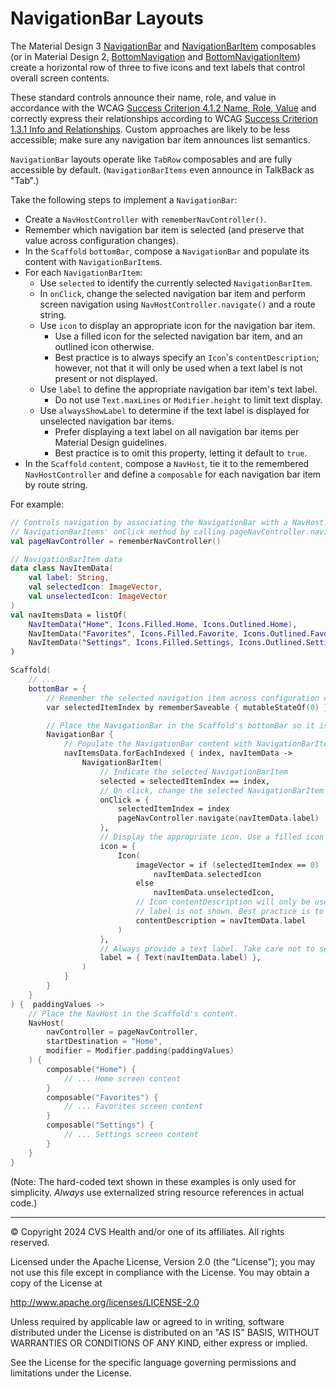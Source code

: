 # NavigationBar Layouts

The Material Design 3 [NavigationBar](https://developer.android.com/reference/kotlin/androidx/compose/material3/package-summary#NavigationBar(androidx.compose.ui.Modifier,androidx.compose.ui.graphics.Color,androidx.compose.ui.graphics.Color,androidx.compose.ui.unit.Dp,androidx.compose.foundation.layout.WindowInsets,kotlin.Function1)) and [NavigationBarItem](https://developer.android.com/reference/kotlin/androidx/compose/material3/package-summary#(androidx.compose.foundation.layout.RowScope).NavigationBarItem(kotlin.Boolean,kotlin.Function0,kotlin.Function0,androidx.compose.ui.Modifier,kotlin.Boolean,kotlin.Function0,kotlin.Boolean,androidx.compose.material3.NavigationBarItemColors,androidx.compose.foundation.interaction.MutableInteractionSource)) composables (or in Material Design 2, [BottomNavigation](https://developer.android.com/reference/kotlin/androidx/compose/material/package-summary#bottomnavigation) and [BottomNavigationItem](https://developer.android.com/reference/kotlin/androidx/compose/material/package-summary#bottomnavigationitem)) create a horizontal row of three to five icons and text labels that control overall screen contents.

These standard controls announce their name, role, and value in accordance with the WCAG [Success Criterion 4.1.2 Name, Role, Value](https://www.w3.org/TR/WCAG22/#name-role-value) and correctly express their relationships according to WCAG [Success Criterion 1.3.1 Info and Relationships](https://www.w3.org/TR/WCAG22/#info-and-relationships). Custom approaches are likely to be less accessible; make sure any navigation bar item announces list semantics.

`NavigationBar` layouts operate like `TabRow` composables and are fully accessible by default. (`NavigationBarItems` even announce in TalkBack as "Tab".)

Take the following steps to implement a `NavigationBar`:

- Create a `NavHostController` with `rememberNavController()`.
- Remember which navigation bar item is selected (and preserve that value across configuration changes).
- In the `Scaffold` `bottomBar`, compose a `NavigationBar` and populate its content with `NavigationBarItem`s.
- For each `NavigationBarItem`:
    - Use `selected` to identify the currently selected `NavigationBarItem`.
    - In `onClick`, change the selected navigation bar item and perform screen navigation using `NavHostController.navigate()` and a route string.
    - Use `icon` to display an appropriate icon for the navigation bar item. 
        - Use a filled icon for the selected navigation bar item, and an outlined icon otherwise.
        - Best practice is to always specify an `Icon`'s `contentDescription`; however, not that it will only be used when a text label is not present or not displayed.
    - Use `label` to define the appropriate navigation bar item's text label.
        - Do not use `Text.maxLines` or `Modifier.height` to limit text display.
    - Use `alwaysShowLabel` to determine if the text label is displayed for unselected navigation bar items.
        - Prefer displaying a text label on all navigation bar items per Material Design guidelines.
        - Best practice is to omit this property, letting it default to `true`.
- In the `Scaffold` `content`, compose a `NavHost`, tie it to the remembered `NavHostController` and define a `composable` for each navigation bar item by route string.

For example:

```kotlin
// Controls navigation by associating the NavigationBar with a NavHost. Perform navigation in each
// NavigationBarItems' onClick method by calling pageNavController.navigate() with a route string.
val pageNavController = rememberNavController()

// NavigationBarItem data
data class NavItemData(
    val label: String,
    val selectedIcon: ImageVector,
    val unselectedIcon: ImageVector
)
val navItemsData = listOf(
    NavItemData("Home", Icons.Filled.Home, Icons.Outlined.Home),
    NavItemData("Favorites", Icons.Filled.Favorite, Icons.Outlined.FavoriteBorder),
    NavItemData("Settings", Icons.Filled.Settings, Icons.Outlined.Settings),
)

Scaffold(
    // ...
    bottomBar = {
        // Remember the selected navigation item across configuration changes.
        var selectedItemIndex by rememberSaveable { mutableStateOf(0) }

        // Place the NavigationBar in the Scaffold's bottomBar so it is locked to the screen bottom.
        NavigationBar {
            // Populate the NavigationBar content with NavigationBarItem composeables.
            navItemsData.forEachIndexed { index, navItemData ->
                NavigationBarItem(
                    // Indicate the selected NavigationBarItem
                    selected = selectedItemIndex == index,
                    // On click, change the selected NavigationBarItem and perform navigation
                    onClick = {
                        selectedItemIndex = index
                        pageNavController.navigate(navItemData.label)
                    },
                    // Display the appropriate icon. Use a filled icon for the selected item.
                    icon = {
                        Icon(
                            imageVector = if (selectedItemIndex == 0)
                                navItemData.selectedIcon 
                            else
                                navItemData.unselectedIcon,
                            // Icon contentDescription will only be used if there is no label or the
                            // label is not shown. Best practice is to provide it.
                            contentDescription = navItemData.label
                        )
                    },
                    // Always provide a text label. Take care not to set maxLines or height limits.
                    label = { Text(navItemData.label) },
                )
            }
        }
    }
) {  paddingValues ->
    // Place the NavHost in the Scaffold's content.
    NavHost(
        navController = pageNavController,
        startDestination = "Home",
        modifier = Modifier.padding(paddingValues)
    ) {
        composable("Home") {
            // ... Home screen content
        }
        composable("Favorites") {
            // ... Favorites screen content
        }
        composable("Settings") {
            // ... Settings screen content
        }
    }
}
```

(Note: The hard-coded text shown in these examples is only used for simplicity. _Always_ use externalized string resource references in actual code.)

----

© Copyright 2024 CVS Health and/or one of its affiliates. All rights reserved.

Licensed under the Apache License, Version 2.0 (the "License");
you may not use this file except in compliance with the License.
You may obtain a copy of the License at

http://www.apache.org/licenses/LICENSE-2.0

Unless required by applicable law or agreed to in writing, software
distributed under the License is distributed on an "AS IS" BASIS,
WITHOUT WARRANTIES OR CONDITIONS OF ANY KIND, either express or implied.

See the License for the specific language governing permissions and
limitations under the License.